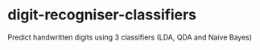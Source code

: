 # digit-recogniser-classifiers
Predict handwritten digits using 3 classifiers (LDA, QDA and Naive Bayes)
